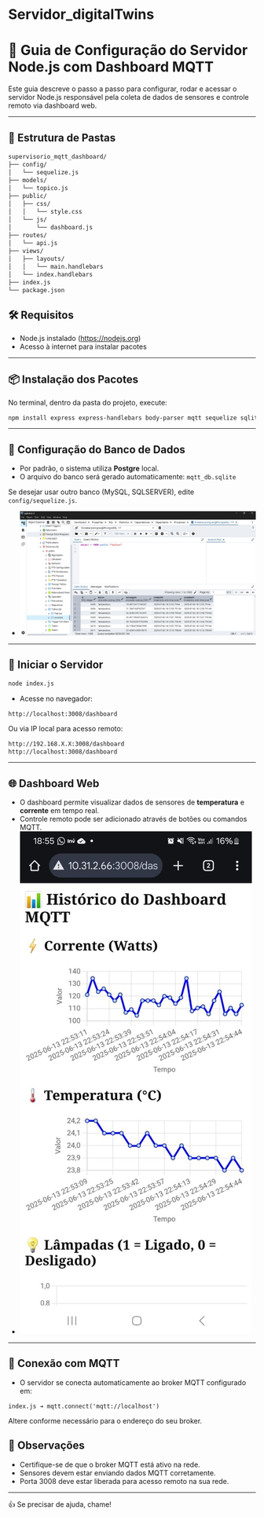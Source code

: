 ﻿# Servidor_digitalTwins
 
# 🚀 Guia de Configuração do Servidor Node.js com Dashboard MQTT

Este guia descreve o passo a passo para configurar, rodar e acessar o servidor Node.js responsável pela coleta de dados de sensores e controle remoto via dashboard web.

---

## 📁 Estrutura de Pastas

```
supervisorio_mqtt_dashboard/
├── config/
│   └── sequelize.js
├── models/
│   └── topico.js
├── public/
│   ├── css/
│   │   └── style.css
│   └── js/
│       └── dashboard.js
├── routes/
│   └── api.js
├── views/
│   ├── layouts/
│   │   └── main.handlebars
│   └── index.handlebars
├── index.js
└── package.json
```
## 🛠 Requisitos

- Node.js instalado (https://nodejs.org)
- Acesso à internet para instalar pacotes

---

## 📦 Instalação dos Pacotes

No terminal, dentro da pasta do projeto, execute:

```bash
npm install express express-handlebars body-parser mqtt sequelize sqlite3
```

---

## 🔗 Configuração do Banco de Dados

- Por padrão, o sistema utiliza **Postgre** local.
- O arquivo do banco será gerado automaticamente: `mqtt_db.sqlite`

Se desejar usar outro banco (MySQL, SQLSERVER), edite `config/sequelize.js`.
- ![Logo da empresa](Imagens/Banco.png)

---

## 🚀 Iniciar o Servidor

```bash
node index.js
```

- Acesse no navegador:
```
http://localhost:3008/dashboard
```

Ou via IP local para acesso remoto:
```
http://192.168.X.X:3008/dashboard
http://localhost:3008/dashboard
```

---

## 🌐 Dashboard Web

- O dashboard permite visualizar dados de sensores de **temperatura** e **corrente** em tempo real.
- Controle remoto pode ser adicionado através de botões ou comandos MQTT.
- ![Logo da empresa](Imagens/dashboard.jpeg)
  

---

## 📡 Conexão com MQTT

- O servidor se conecta automaticamente ao broker MQTT configurado em:

```
index.js ➔ mqtt.connect('mqtt://localhost')
```

Altere conforme necessário para o endereço do seu broker.



## 📢 Observações

- Certifique-se de que o broker MQTT está ativo na rede.
- Sensores devem estar enviando dados MQTT corretamente.
- Porta 3008 deve estar liberada para acesso remoto na sua rede.

---

👍 Se precisar de ajuda, chame!

